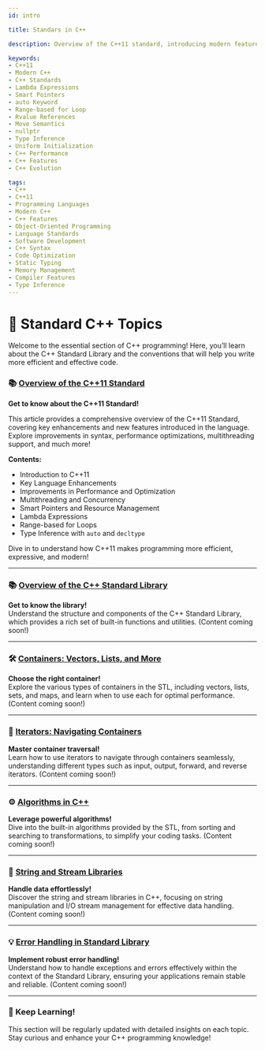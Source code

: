 ```yaml
---
id: intro

title: Standars in C++

description: Overview of the C++11 standard, introducing modern features such as auto type deduction, lambda expressions, range-based for loops, smart pointers, and enhancements to performance and code clarity in C++ programming.

keywords:
- C++11
- Modern C++
- C++ Standards
- Lambda Expressions
- Smart Pointers
- auto Keyword
- Range-based for Loop
- Rvalue References
- Move Semantics
- nullptr
- Type Inference
- Uniform Initialization
- C++ Performance
- C++ Features
- C++ Evolution

tags: 
- C++
- C++11
- Programming Languages
- Modern C++
- C++ Features
- Object-Oriented Programming
- Language Standards
- Software Development
- C++ Syntax
- Code Optimization
- Static Typing
- Memory Management
- Compiler Features
- Type Inference
---
```

# 🌟 Standard C++ Topics

Welcome to the essential section of C++ programming! Here, you’ll learn about the C++ Standard Library and the conventions that will help you write more efficient and effective code.


### 📚 [Overview of the C++11 Standard](./C++11.md)

**Get to know about the C++11 Standard!**

This article provides a comprehensive overview of the C++11 Standard, covering key enhancements and new features introduced in the language. Explore improvements in syntax, performance optimizations, multithreading support, and much more!

**Contents:**
- Introduction to C++11
- Key Language Enhancements
- Improvements in Performance and Optimization
- Multithreading and Concurrency
- Smart Pointers and Resource Management
- Lambda Expressions
- Range-based for Loops
- Type Inference with `auto` and `decltype`

Dive in to understand how C++11 makes programming more efficient, expressive, and modern!

---

### 📚 [Overview of the C++ Standard Library](#)
**Get to know the library!**  
Understand the structure and components of the C++ Standard Library, which provides a rich set of built-in functions and utilities. (Content coming soon!)

---

### 🛠️ [Containers: Vectors, Lists, and More](#)
**Choose the right container!**  
Explore the various types of containers in the STL, including vectors, lists, sets, and maps, and learn when to use each for optimal performance. (Content coming soon!)

---

### 🔄 [Iterators: Navigating Containers](#)
**Master container traversal!**  
Learn how to use iterators to navigate through containers seamlessly, understanding different types such as input, output, forward, and reverse iterators. (Content coming soon!)

---

### ⚙️ [Algorithms in C++](#)
**Leverage powerful algorithms!**  
Dive into the built-in algorithms provided by the STL, from sorting and searching to transformations, to simplify your coding tasks. (Content coming soon!)

---

### 📜 [String and Stream Libraries](#)
**Handle data effortlessly!**  
Discover the string and stream libraries in C++, focusing on string manipulation and I/O stream management for effective data handling. (Content coming soon!)

---

### 💡 [Error Handling in Standard Library](#)
**Implement robust error handling!**  
Understand how to handle exceptions and errors effectively within the context of the Standard Library, ensuring your applications remain stable and reliable. (Content coming soon!)

---

### 📅 Keep Learning!
This section will be regularly updated with detailed insights on each topic. Stay curious and enhance your C++ programming knowledge!
